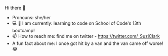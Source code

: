 Hi there 👋

- Pronouns: she/her
- :computer: :seedling: I am currently: learning to code on School of Code's 13th bootcamp!
- :mailbox: How to reach me: find me on twitter - https://twitter.com/_SuziClark
- A fun fact about me: I once got hit by a van and the van came off worse! :joy:
